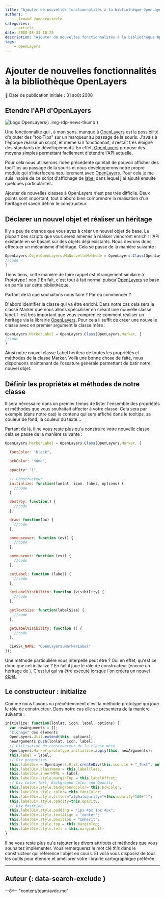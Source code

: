 ```yaml
---
title: "Ajouter de nouvelles fonctionnalités à la bibliothèque OpenLayers"
authors:
    - Arnaud Vandecasteele
categories:
    - article
date: 2008-08-31 10:20
description: "Ajouter de nouvelles fonctionnalités à la bibliothèque OpenLayers"
tags:
    - OpenLayers
---
```


# Ajouter de nouvelles fonctionnalités à la bibliothèque OpenLayers

:calendar: Date de publication initiale : 31 août 2008

## Etendre l'API d'OpenLayers

![Logo OpenLayers](https://cdn.geotribu.fr/img/logos-icones/logiciels_librairies/openlayers.png){: .img-rdp-news-thumb }

Une fonctionnalité qui , à mon sens, manque à [OpenLayers](http://openlayers.org/ "Site internet <a href=") est la possibilité d'ajouter des "toolTips" sur un marqueur au passage de la souris. J'avais à l'époque réalisé un script, et même si il fonctionnait, il restait trés éloigné des standards de dévellopements. En effet, [OpenLayers](http://openlayers.org/ "Site internet OpenLayers") propose des moyens simples permettant facilement d'étendre l'API actuelle.

Pour cela nous utiliserons l'idée précédente qu'était de pouvoir afficher des toolTips au passage de la souris et nous développerons notre propre module qui s'interfacera natullerement avec [OpenLayers](http://openlayers.org/ "Site internet OpenLayers"). Pour cela je me suis inspiré de ce script d'affichage de [label](http://trac.openlayers.org/ticket/751 "Script label OpenLayers") dans lequel j'ai ajouté ensuite quelques particularités.

Ajouter de nouvelles classes à OpenLayers n'est pas très difficile. Deux points sont important, tout d'abord bien comprendre la réalisation d'un héritage et savoir définir le constructeur.

## Déclarer un nouvel objet et réaliser un héritage

Il y a peu de chance que vous ayez à créer un nouvel objet de base. La plupart des scripts que vous serez amenés à réaliser viendront enrichir l'API existante en se basant sur des objets déjà existants. Nous devrons donc effectuer un mécanisme d'héritage. Cela se passe de la manière suivante :

```javascript
OpenLayers.ObjetOpenLayers.MaNouvelleMethode = OpenLayers.Class(OpenLayers.ClasseMere, {  
//code  
}
```

Tiens tiens, cette manière de faire rappel est étrangement similaire à Prototype ! non ? En fait, c'est tout à fait normal puisqu'[OpenLayers](http://openlayers.org/ "Site internet OpenLayers") se base en partie sur cette bibliothèque.

Partant de là que souhaitons nous faire ? Par où commencer ?

D'abord identifier la classe qui va être enrichi. Dans notre cas cela sera la classe Marker que nous allons spécialiser en créant une nouvelle classe label. Il est très important que vous compreniez comment réaliser un héritage via la librairie [OpenLayers](http://openlayers.org/ "Site internet OpenLayers"). Pour cela il suffit de créer une nouvelle classe avec en premier argument la classe mère :

```javascript
OpenLayers.MarkerLabel = OpenLayers.Class(OpenLayers.Marker, {  
//code  
}
```

Ainsi notre nouvel classe Label héritera de toutes les propriétés et méthodes de la classe Marker. Voilà une bonne chose de faite, nous disponsons maintenant de l'ossature générale permettant de batir notre nouvel objet.

## Définir les propriétés et méthodes de notre classe

Il sera nécessaire dans un premier temps de lister l'ensemble des propriétés et méthodes que vous souhaitait affecter à votre classe. Cela sera par exemple (dans notre cas) le contenu qui sera affiché dans le tooltips, sa couleur de fond, la couleur du texte...

Partant de là, il ne vous reste plus qu'a construire votre nouvelle classe, cela se passe de la manière suivante :

```javascript
OpenLayers.MarkerLabel = OpenLayers.Class(OpenLayers.Marker, {

  fontColor: "black",

  bckColor: "none",

  opacity: "1",

  // Constructeur  
  initialize: function(lonlat, icon, label, options) {  
    //code  
  }

  destroy: function() {  
    //code  
  },

  draw: function(px) {  
    //code  
  },

  onmouseover: function (evt) {  
    //code  
  },

  onmouseout: function (evt) {  
    //code    
  },

  setLabel: function (label) {  
    //code  
  },

  setLabelVisibility: function (visibility) {  
    //code  
  },

  getTextSize: function(labelSize) {  
    //code    
  },

  getLabelVisibility: function () {  
    //code    
  },

  CLASS\_NAME: "OpenLayers.MarkerLabel"  
});
```

Une méthode particulière vous interpelle peut être ? Oui en effet, qu'est ce donc que cet initialize ? En fait il joue le rôle de constructeur (encore un héritage de [). C'est lui qui va être exécuté lorsque l'on créera un nouvel objet.](http://www.prototypejs.org "site internet prototype")

## Le constructeur : initialize

Comme nous l'avons vu précédemment c'est la méthode prototype qui joue le rôle de constructeur. Dans notre cas elle se présentera de la manière suivante :

```javascript
initialize: function(lonlat, icon, label, options) {  
  var newArguments = [];  
  "Clonage" des éléments  
  OpenLayers.Util.extend(this, options);  
  newArguments.push(lonlat, icon, label);  
  // Utilisation du constructeur de la classe mère  
  OpenLayers.Marker.prototype.initialize.apply(this, newArguments);  
  this.label = label;  
  // Div properties  
  this.labelDiv = OpenLayers.Util.createDiv(this.icon.id + "_Text", null, null);  
  this.labelDiv.className = this.labelClass;  
  this.labelDiv.innerHTML = label;  
  this.labelDiv.style.marginTop = this.labelOffset;  
  // Div Color Text, Background Color and Opacity  
  this.labelDiv.style.backgroundColor= this.bckColor;  
  this.labelDiv.style.color= this.fontColor;  
  this.labelDiv.style.filter="alpha(opacity="+this.opacity*100+")";  
  this.labelDiv.style.opacity=this.opacity;  
  // Div Position  
  this.labelDiv.style.padding = "1px 4px 1px 4px";  
  this.labelDiv.style.textAlign = "center";  
  this.labelDiv.style.position = "Inherit";  
  this.labelDiv.style.top = this.marginTop;  
  this.labelDiv.style.left = this.marginLeft;  
}
```

Il ne vous reste plus qu'a rajouter les divers attributs et méthodes que vous souhaitez implémenter. Vous remarquerez le mot clé *this* dans le constructeur qui référence l'objet en cours. Et voilà vous disposez de tous les outils pour étendre et améliorer votre librairie cartographique préférée.

----

## Auteur {: data-search-exclude }

--8<-- "content/team/avdc.md"
